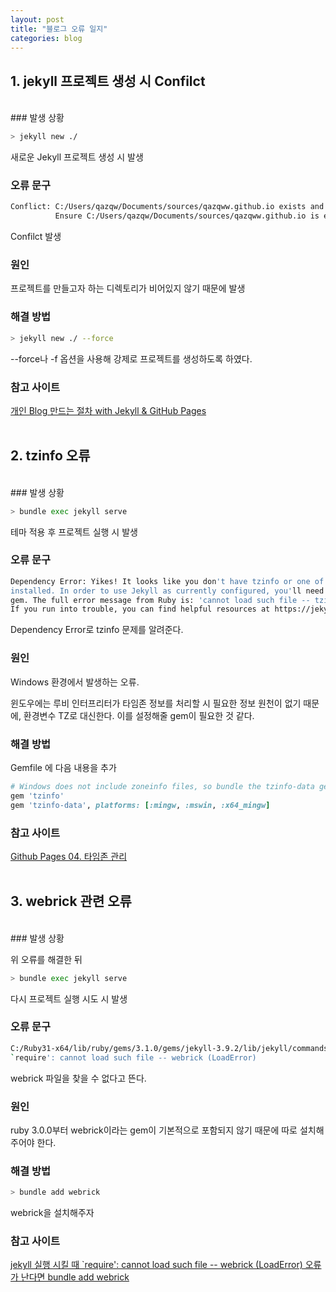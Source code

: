 ```yaml
---
layout: post
title: "블로그 오류 일지"
categories: blog
---
```


## 1. jekyll 프로젝트 생성 시 Confilct
<br>
### 발생 상황

```bash
> jekyll new ./
```

새로운 Jekyll 프로젝트 생성 시 발생

### 오류 문구

```bash
Conflict: C:/Users/qazqw/Documents/sources/qazqww.github.io exists and is not empty.
          Ensure C:/Users/qazqw/Documents/sources/qazqww.github.io is empty or else try again with `--force` to proceed and overwrite any files.
```

Confilct 발생

### 원인

프로젝트를 만들고자 하는 디렉토리가 비어있지 않기 때문에 발생

### 해결 방법

```bash
> jekyll new ./ --force
```

--force나 -f 옵션을 사용해 강제로 프로젝트를 생성하도록 하였다.

### 참고 사이트

[개인 Blog 만드는 절차 with Jekyll & GitHub Pages](https://cjy-tech.github.io/make-blog-with-jekyll-and-github_pages/)
<br><br>

## 2. tzinfo 오류
<br>
### 발생 상황

```bash
> bundle exec jekyll serve
```

테마 적용 후 프로젝트 실행 시 발생

### 오류 문구

```bash
Dependency Error: Yikes! It looks like you don't have tzinfo or one of its dependencies
installed. In order to use Jekyll as currently configured, you'll need to install this
gem. The full error message from Ruby is: 'cannot load such file -- tzinfo'
If you run into trouble, you can find helpful resources at https://jekyllrb.com/help/!
```

Dependency Error로 tzinfo 문제를 알려준다.

### 원인

Windows 환경에서 발생하는 오류.

윈도우에는 루비 인터프리터가 타임존 정보를 처리할 시 필요한 정보 원천이 없기 때문에, 환경변수 TZ로 대신한다. 이를 설정해줄 gem이 필요한 것 같다.

### 해결 방법

Gemfile 에 다음 내용을 추가

```ruby
# Windows does not include zoneinfo files, so bundle the tzinfo-data gem
gem 'tzinfo'
gem 'tzinfo-data', platforms: [:mingw, :mswin, :x64_mingw]
```

### 참고 사이트

[Github Pages 04. 타임존 관리](https://jennysgap.tistory.com/entry/Github-Pages-04-%ED%83%80%EC%9E%84%EC%A1%B4-%EA%B4%80%EB%A6%AC)
<br><br>

## 3. webrick 관련 오류
<br>
### 발생 상황

위 오류를 해결한 뒤

```bash
> bundle exec jekyll serve
```

다시 프로젝트 실행 시도 시 발생

### 오류 문구

```bash
C:/Ruby31-x64/lib/ruby/gems/3.1.0/gems/jekyll-3.9.2/lib/jekyll/commands/serve/servlet.rb:3:in
`require': cannot load such file -- webrick (LoadError)
```

webrick 파일을 찾을 수 없다고 뜬다.

### 원인

ruby 3.0.0부터 webrick이라는 gem이 기본적으로 포함되지 않기 때문에 따로 설치해주어야 한다.

### 해결 방법

```bash
> bundle add webrick
```

webrick을 설치해주자

### 참고 사이트

[jekyll 실행 시킬 때 `require': cannot load such file -- webrick (LoadError) 오류가 난다면 bundle add webrick](https://junho85.pe.kr/1850)